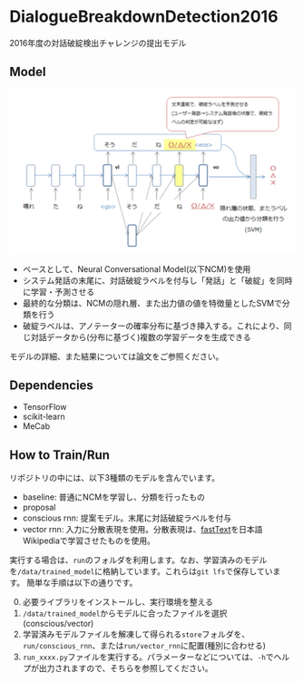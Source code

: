 # DialogueBreakdownDetection2016

2016年度の対話破綻検出チャレンジの提出モデル

## Model

![model.PNG](./doc/model.PNG)

* ベースとして、Neural Conversational Model(以下NCM)を使用
* システム発話の末尾に、対話破綻ラベルを付与し「発話」と「破綻」を同時に学習・予測させる
* 最終的な分類は、NCMの隠れ層、また出力値の値を特徴量としたSVMで分類を行う
* 破綻ラベルは、アノテーターの確率分布に基づき挿入する。これにより、同じ対話データから(分布に基づく)複数の学習データを生成できる

モデルの詳細、また結果については論文をご参照ください。


## Dependencies

* TensorFlow
* scikit-learn
* MeCab

## How to Train/Run

リポジトリの中には、以下3種類のモデルを含んでいます。

* baseline: 普通にNCMを学習し、分類を行ったもの
* proposal
 * conscious rnn: 提案モデル。末尾に対話破綻ラベルを付与
 * vector rnn: 入力に分散表現を使用。分散表現は、[fastText](https://github.com/facebookresearch/fastText)を日本語Wikipediaで学習させたものを使用。

実行する場合は、`run`のフォルダを利用します。なお、学習済みのモデルを`/data/trained_model`に格納しています。これらは`git lfs`で保存しています。
簡単な手順は以下の通りです。

0. 必要ライブラリをインストールし、実行環境を整える
1. `/data/trained_model`からモデルに合ったファイルを選択(conscious/vector)
2. 学習済みモデルファイルを解凍して得られる`store`フォルダを、`run/conscious_rnn`、または`run/vector_rnn`に配置(種別に合わせる)
3. `run_xxxx.py`ファイルを実行する。パラメーターなどについては、`-h`でヘルプが出力されますので、そちらを参照してください。

